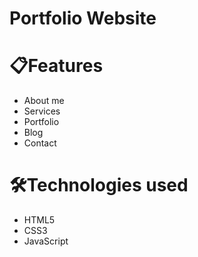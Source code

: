# Portfolio Website

# 📋Features

- About me
- Services
- Portfolio
- Blog
- Contact

# 🛠️Technologies used

- HTML5
- CSS3
- JavaScript



